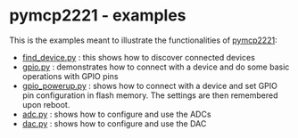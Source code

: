 # pymcp2221 - examples
This is the examples meant to illustrate the functionalities of [pymcp2221](https://github.com/vpaeder/pymcp2221):
- [find_device.py](find_device.py) : this shows how to discover connected devices
- [gpio.py](gpio.py) : demonstrates how to connect with a device and do some
basic operations with GPIO pins
- [gpio_powerup.py](gpio_powerup.py) : shows how to connect with a device and set GPIO
pin configuration in flash memory. The settings are then
remembered upon reboot.
- [adc.py](adc.py) : shows how to configure and use the ADCs
- [dac.py](adc.py) : shows how to configure and use the DAC
